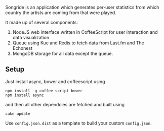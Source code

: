 Songride is an application which generates per-user statistics from which
country the artists are coming from that were played.

It made up of several components:

1. NodeJS web interface written in CoffeeScript for user interaction and
   data visualization
2. Queue using Kue and Redis to fetch data from Last.fm and The Echonest
3. MongoDB storage for all data except the queue.

Setup
-----

Just install async, bower and coffeescript using

```
npm install -g coffee-script bower
npm install async
```

and then all other dependcies are fetched and built using

```
cake update
```

Use `config.json.dist` as a template to build your custom `config.json`.
